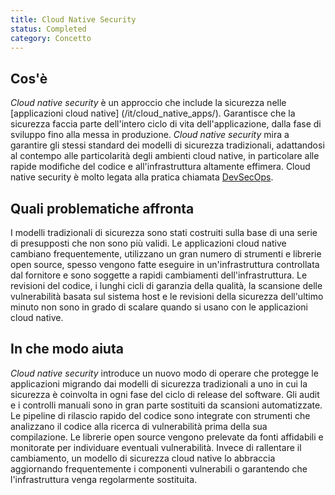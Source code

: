 ```yaml
---
title: Cloud Native Security
status: Completed
category: Concetto
---
```


## Cos'è

_Cloud native security_ è un approccio che include la sicurezza nelle [applicazioni cloud native] (/it/cloud_native_apps/). Garantisce che la sicurezza faccia parte dell'intero ciclo di vita dell'applicazione, dalla fase di sviluppo fino alla messa in produzione. _Cloud native security_ mira a garantire gli stessi standard dei modelli di sicurezza tradizionali, adattandosi al contempo alle particolarità degli ambienti cloud native, in particolare alle rapide modifiche del codice e all'infrastruttura altamente effimera. Cloud native security è molto legata alla pratica chiamata [DevSecOps](/it/devsecops/).

## Quali problematiche affronta

I modelli tradizionali di sicurezza sono stati costruiti sulla base di una serie di presupposti che non sono più validi. Le applicazioni cloud native cambiano frequentemente, utilizzano un gran numero di strumenti e librerie open source, spesso vengono fatte eseguire in un'infrastruttura controllata dal fornitore e sono soggette a rapidi cambiamenti dell'infrastruttura. Le revisioni del codice, i lunghi cicli di garanzia della qualità, la scansione delle vulnerabilità basata sul sistema host e le revisioni della sicurezza dell'ultimo minuto non sono in grado di scalare quando si usano con le applicazioni cloud native.

## In che modo aiuta

_Cloud native security_ introduce un nuovo modo di operare che protegge le applicazioni migrando dai modelli di sicurezza tradizionali a uno in cui la sicurezza è coinvolta in ogni fase del ciclo di release del software. Gli audit e i controlli manuali sono in gran parte sostituiti da scansioni automatizzate. Le pipeline di rilascio rapido del codice sono integrate con strumenti che analizzano il codice alla ricerca di vulnerabilità prima della sua compilazione. Le librerie open source vengono prelevate da fonti affidabili e monitorate per individuare eventuali vulnerabilità. Invece di rallentare il cambiamento, un modello di sicurezza cloud native lo abbraccia aggiornando frequentemente i componenti vulnerabili o garantendo che l'infrastruttura venga regolarmente sostituita.
